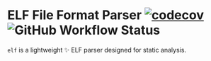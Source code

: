 # ELF File Format Parser [![codecov](https://codecov.io/gh/saferwall/elf/branch/main/graph/badge.svg?token=ND685DTHZT)](https://codecov.io/gh/saferwall/elf) ![GitHub Workflow Status](https://img.shields.io/github/workflow/status/saferwall/elf/Build%20&%20Test)

```elf``` is a lightweight :sparkles: ELF parser designed for static analysis.

